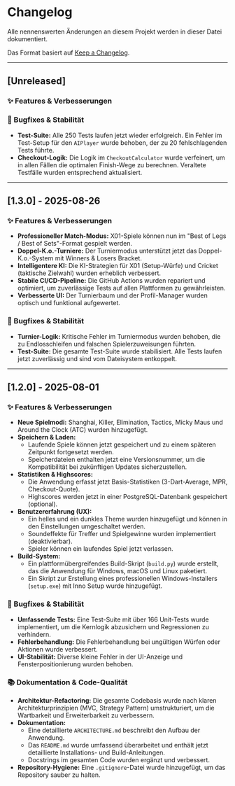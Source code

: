 # Changelog

Alle nennenswerten Änderungen an diesem Projekt werden in dieser Datei dokumentiert.

Das Format basiert auf [Keep a Changelog](https://keepachangelog.com/en/1.0.0/).

---

## [Unreleased]

### ✨ Features & Verbesserungen

### 🐛 Bugfixes & Stabilität
*   **Test-Suite:** Alle 250 Tests laufen jetzt wieder erfolgreich. Ein Fehler im Test-Setup für den `AIPlayer` wurde behoben, der zu 20 fehlschlagenden Tests führte.
*   **Checkout-Logik:** Die Logik im `CheckoutCalculator` wurde verfeinert, um in allen Fällen die optimalen Finish-Wege zu berechnen. Veraltete Testfälle wurden entsprechend aktualisiert.

---

## [1.3.0] - 2025-08-26

### ✨ Features & Verbesserungen
*   **Professioneller Match-Modus:** X01-Spiele können nun im "Best of Legs / Best of Sets"-Format gespielt werden.
*   **Doppel-K.o.-Turniere:** Der Turniermodus unterstützt jetzt das Doppel-K.o.-System mit Winners & Losers Bracket.
*   **Intelligentere KI:** Die KI-Strategien für X01 (Setup-Würfe) und Cricket (taktische Zielwahl) wurden erheblich verbessert.
*   **Stabile CI/CD-Pipeline:** Die GitHub Actions wurden repariert und optimiert, um zuverlässige Tests auf allen Plattformen zu gewährleisten.
*   **Verbesserte UI:** Der Turnierbaum und der Profil-Manager wurden optisch und funktional aufgewertet.

### 🐛 Bugfixes & Stabilität

*   **Turnier-Logik:** Kritische Fehler im Turniermodus wurden behoben, die zu Endlosschleifen und falschen Spielerzuweisungen führten.
*   **Test-Suite:** Die gesamte Test-Suite wurde stabilisiert. Alle Tests laufen jetzt zuverlässig und sind vom Dateisystem entkoppelt.

---

## [1.2.0] - 2025-08-01

### ✨ Features & Verbesserungen

*   **Neue Spielmodi:** Shanghai, Killer, Elimination, Tactics, Micky Maus und Around the Clock (ATC) wurden hinzugefügt.
*   **Speichern & Laden:**
    *   Laufende Spiele können jetzt gespeichert und zu einem späteren Zeitpunkt fortgesetzt werden.
    *   Speicherdateien enthalten jetzt eine Versionsnummer, um die Kompatibilität bei zukünftigen Updates sicherzustellen.
*   **Statistiken & Highscores:**
    *   Die Anwendung erfasst jetzt Basis-Statistiken (3-Dart-Average, MPR, Checkout-Quote).
    *   Highscores werden jetzt in einer PostgreSQL-Datenbank gespeichert (optional).
*   **Benutzererfahrung (UX):**
    *   Ein helles und ein dunkles Theme wurden hinzugefügt und können in den Einstellungen umgeschaltet werden.
    *   Soundeffekte für Treffer und Spielgewinne wurden implementiert (deaktivierbar).
    *   Spieler können ein laufendes Spiel jetzt verlassen.
*   **Build-System:**
    *   Ein plattformübergreifendes Build-Skript (`build.py`) wurde erstellt, das die Anwendung für Windows, macOS und Linux paketiert.
    *   Ein Skript zur Erstellung eines professionellen Windows-Installers (`setup.exe`) mit Inno Setup wurde hinzugefügt.

### 🐛 Bugfixes & Stabilität

*   **Umfassende Tests:** Eine Test-Suite mit über 166 Unit-Tests wurde implementiert, um die Kernlogik abzusichern und Regressionen zu verhindern.
*   **Fehlerbehandlung:** Die Fehlerbehandlung bei ungültigen Würfen oder Aktionen wurde verbessert.
*   **UI-Stabilität:** Diverse kleine Fehler in der UI-Anzeige und Fensterpositionierung wurden behoben.

### 📚 Dokumentation & Code-Qualität

*   **Architektur-Refactoring:** Die gesamte Codebasis wurde nach klaren Architekturprinzipien (MVC, Strategy Pattern) umstrukturiert, um die Wartbarkeit und Erweiterbarkeit zu verbessern.
*   **Dokumentation:**
    *   Eine detaillierte `ARCHITECTURE.md` beschreibt den Aufbau der Anwendung.
    *   Das `README.md` wurde umfassend überarbeitet und enthält jetzt detaillierte Installations- und Build-Anleitungen.
    *   Docstrings im gesamten Code wurden ergänzt und verbessert.
*   **Repository-Hygiene:** Eine `.gitignore`-Datei wurde hinzugefügt, um das Repository sauber zu halten.
